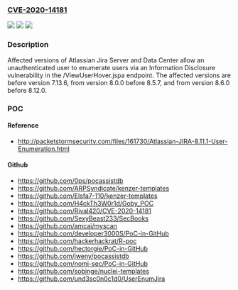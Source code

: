 ### [CVE-2020-14181](https://cve.mitre.org/cgi-bin/cvename.cgi?name=CVE-2020-14181)
![](https://img.shields.io/static/v1?label=Product&message=Jira%20Server&color=blue)
![](https://img.shields.io/static/v1?label=Version&message=%3C%207.13.6%20&color=brighgreen)
![](https://img.shields.io/static/v1?label=Vulnerability&message=Broken%20Access%20Control&color=brighgreen)

### Description

Affected versions of Atlassian Jira Server and Data Center allow an unauthenticated user to enumerate users via an Information Disclosure vulnerability in the /ViewUserHover.jspa endpoint. The affected versions are before version 7.13.6, from version 8.0.0 before 8.5.7, and from version 8.6.0 before 8.12.0.

### POC

#### Reference
- http://packetstormsecurity.com/files/161730/Atlassian-JIRA-8.11.1-User-Enumeration.html

#### Github
- https://github.com/0ps/pocassistdb
- https://github.com/ARPSyndicate/kenzer-templates
- https://github.com/Elsfa7-110/kenzer-templates
- https://github.com/H4ckTh3W0r1d/Goby_POC
- https://github.com/Rival420/CVE-2020-14181
- https://github.com/SexyBeast233/SecBooks
- https://github.com/amcai/myscan
- https://github.com/developer3000S/PoC-in-GitHub
- https://github.com/hackerhackrat/R-poc
- https://github.com/hectorgie/PoC-in-GitHub
- https://github.com/jweny/pocassistdb
- https://github.com/nomi-sec/PoC-in-GitHub
- https://github.com/sobinge/nuclei-templates
- https://github.com/und3sc0n0c1d0/UserEnumJira

